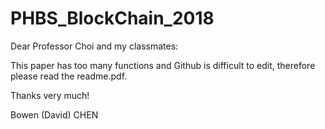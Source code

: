 # PHBS_BlockChain_2018
Dear Professor Choi and my classmates:

This paper has too many functions and Github is difficult to edit, therefore please read the readme.pdf.
    
Thanks very much!

Bowen (David) CHEN
